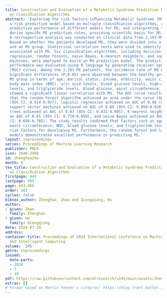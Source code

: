```yaml
---
title: Construction and Evaluation of a Metabolic Syndrome Prediction Model Based
  on Classiﬁcation Algorithms
abstract: 'Exploring the risk factors inﬂuencing Metabolic Syndrome (MS), constructing
  a risk prediction model based on multiple classiﬁcation algorithms, comparing the
  predictive performance of different models for MS, and interpreting the models to
  derive speciﬁc MS prediction rules, providing scientiﬁc basis for MS prediction.
  A retrospective analysis was conducted on clinical data from 2,193 MS patients.
  Based on whether the patients developed MS, they were divided into a healthy group
  and an MS group. Statistical correlation tests were used to identify the risk factors
  associated with MS. Six classiﬁcation algorithms, including decision trees, logistic
  regression, random forests, naive Bayes, K-nearest neighbors, and support vector
  machines, were employed to build an MS prediction model. The prediction model’s
  performance was evaluated using R language by generating receiver operating characteristic
  (ROC) curves. Among the 2,193 MS patients, the incidence rate of MS was 34.66%.
  Signiﬁcant differences (P¡0.05) were observed between the healthy group and the
  MS group in terms of age, marital status, income, ethnicity, waist circumference,
  body mass index (BMI), uric acid levels, blood glucose levels, high-density lipoprotein
  levels, and triglyceride levels. Blood glucose, waist circumference, BMI, and triglycerides
  showed a signiﬁcant linear correlation with MS. The ROC curve results indicated
  that the random forest algorithm achieved an area under the curve (AUC) of 0.94
  (95% CI: 0.914-0.957), logistic regression achieved an AUC of 0.90 (95% CI: 0.867-0.925),
  support vector machines achieved an AUC of 0.89 (95% CI: 0.859-0.920), decision
  trees achieved an AUC of 0.87 (95% CI: 0.831-0.905), K-nearest neighbors achieved
  an AUC of 0.81 (95% CI: 0.770-0.850), and naive Bayes achieved an AUC of 0.74 (95%
  CI: 0.694-0.785). The study results conﬁrmed that factors such as age, marital status,
  waist circumference, BMI, blood glucose levels, and triglyceride levels are all
  risk factors for developing MS. Furthermore, the random forest and logistic regression
  models demonstrated excellent performance in predicting MS.'
layout: inproceedings
series: Proceedings of Machine Learning Research
publisher: PMLR
issn: 2640-3498
id: zhenghao24a
month: 0
tex_title: Construction and Evaluation of a Metabolic Syndrome Prediction Model Based
  on Classiﬁcation Algorithms
firstpage: 443
lastpage: 455
page: 443-455
order: 443
cycles: false
bibtex_author: Zhenghao, Zhao and Qiongqiong, Hu
author:
- given: Zhao
  family: Zhenghao
- given: Hu
  family: Qiongqiong
date: 2024-07-29
address:
container-title: Proceedings of 2024 International Conference on Machine Learning
  and Intelligent Computing
volume: '245'
genre: inproceedings
issued:
  date-parts:
  - 2024
  - 7
  - 29
pdf: https://raw.githubusercontent.com/mlresearch/v245/main/assets/zhenghao24a/zhenghao24a.pdf
extras: []
# Format based on Martin Fenner's citeproc: https://blog.front-matter.io/posts/citeproc-yaml-for-bibliographies/
---
```

